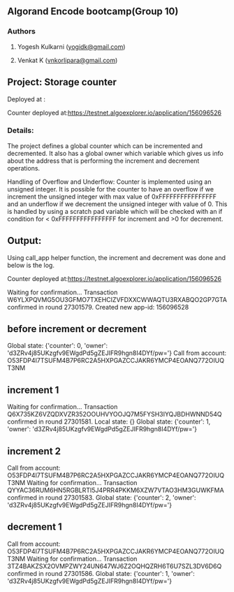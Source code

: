## Algorand Encode bootcamp(Group 10)

### Authors

1. Yogesh Kulkarni (yogidk@gmail.com)

2. Venkat K (vnkorlipara@gmail.com)

## Project: Storage counter

Deployed at :

Counter deployed at:https://testnet.algoexplorer.io/application/156096526

### Details:

The project defines a global counter which can be incremented and decremented. It also has a global owner which variable which gives us info about the address that is performing the increment and decrement operations.

Handling of Overflow and Underflow:
Counter is implemented using an unsigned integer.
It is possible for the counter to have an overflow if we increment the unsigned integer with max value of 0xFFFFFFFFFFFFFFFF and an underflow if we decrement the unsigned integer with value of 0. This is handled by using a scratch pad variable which will be checked with an if condition for < 0xFFFFFFFFFFFFFFFF for increment and >0 for decrement.

## Output:

Using call_app helper function, the increment and decrement was done and below is the log.

Counter deployed at:https://testnet.algoexplorer.io/application/156096526

Waiting for confirmation...
Transaction W6YLXPQVMG5OU3GFMO7TXEHCIZVFDXXCWWAQTU3RXABQO2GP7GTA confirmed in round 27301579.
Created new app-id: 156096528

## before increment or decrement

Global state: {'counter': 0, 'owner': 'd3ZRv4j85UKzgfv9EWgdPd5gZEJIFR9hgn8I4DYf/pw='}
Call from account: O53FDP4I7TSUFM4B7P6RC2A5HXPGAZCCJAKR6YMCP4EOANQ772OIUQT3NM

## increment 1

Waiting for confirmation...
Transaction Q6X735KZ6VZQDXVZR352OOUHVYOOJQ7M5FYSH3IYQJBDHWNND54Q confirmed in round 27301581.
Local state: {}
Global state: {'counter': 1, 'owner': 'd3ZRv4j85UKzgfv9EWgdPd5gZEJIFR9hgn8I4DYf/pw='}

## increment 2

Call from account: O53FDP4I7TSUFM4B7P6RC2A5HXPGAZCCJAKR6YMCP4EOANQ772OIUQT3NM
Waiting for confirmation...
Transaction QYYAC36RUM6HN5RGBLRTI5J4PRR4PKKM6XZW7VTAO3HM3GUWKFMA confirmed in round 27301583.
Global state: {'counter': 2, 'owner': 'd3ZRv4j85UKzgfv9EWgdPd5gZEJIFR9hgn8I4DYf/pw='}

## decrement 1

Call from account: O53FDP4I7TSUFM4B7P6RC2A5HXPGAZCCJAKR6YMCP4EOANQ772OIUQT3NM
Waiting for confirmation...
Transaction 3TZ4BAKZSX2OVMPZWY24UN647WJ6Z2OQHQZRH6T6U7SZL3DV6D6Q confirmed in round 27301586.
Global state: {'counter': 1, 'owner': 'd3ZRv4j85UKzgfv9EWgdPd5gZEJIFR9hgn8I4DYf/pw='}
